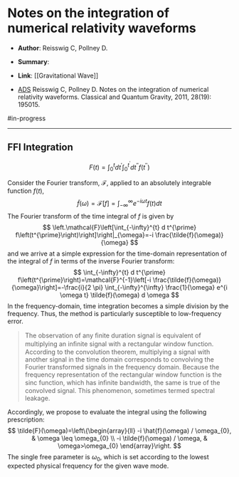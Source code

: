 # Notes on the integration of numerical relativity waveforms

* **Author**: Reisswig C, Pollney D.
* **Summary**:
    
* **Link**: [[Gravitational Wave]]
- [ADS](https://ui.adsabs.harvard.edu/abs/2011CQGra..28s5015R/abstract) Reisswig C, Pollney D. Notes on the integration of numerical relativity waveforms. Classical and Quantum Gravity, 2011, 28(19): 195015.

#in-progress
___

## FFI Integration

$$
F(t)=\int_{0}^{t} d t^{\prime} \int_{0}^{t^{\prime}} d t^{\prime \prime} f\left(t^{\prime \prime}\right)
$$

Consider the Fourier transform,  $\mathcal{F}$, applied to an absolutely integrable function $f(t)$,
$$
\tilde{f}(\omega)=\mathcal{F}[f]=\int_{-\infty}^{\infty} e^{-i \omega t} f(t) d t
$$
The Fourier transform of the time integral of $f$ is given by
$$
\left.\mathcal{F}\left[\int_{-\infty}^{t} d t^{\prime} f\left(t^{\prime}\right)\right]\right|_{\omega}=-i \frac{\tilde{f}(\omega)}{\omega}
$$
and we arrive at a simple expression for the time-domain representation of the integral of $f$ in terms of the inverse Fourier transform:
$$
\int_{-\infty}^{t} d t^{\prime} f\left(t^{\prime}\right)=\mathcal{F}^{-1}\left[-i \frac{\tilde{f}(\omega)}{\omega}\right]=-\frac{i}{2 \pi} \int_{-\infty}^{\infty} \frac{1}{\omega} e^{i \omega t} \tilde{f}(\omega) d \omega
$$
In the frequency-domain, time integration becomes a simple division by the frequency. Thus, the method is particularly susceptible to low-frequency error.

> The observation of any ﬁnite duration signal is equivalent of multiplying an inﬁnite signal with a rectangular window function. According to the convolution theorem, multiplying a signal with another signal in the time domain corresponds to convolving the Fourier transformed signals in the frequency domain. Because the frequency representation of the rectangular window function is the sinc function, which has inﬁnite bandwidth, the same is true of the convolved signal. This phenomenon, sometimes termed spectral leakage.

Accordingly, we propose to evaluate the integral using the following prescription:
$$
\tilde{F}(\omega)=\left\{\begin{array}{ll}
-i \hat{f}(\omega) / \omega_{0}, & \omega \leq \omega_{0} \\
-i \tilde{f}(\omega) / \omega, & \omega>\omega_{0}
\end{array}\right.
$$
The single free parameter is $\omega_{0}$, which is set according to the lowest expected physical frequency for the given wave mode.